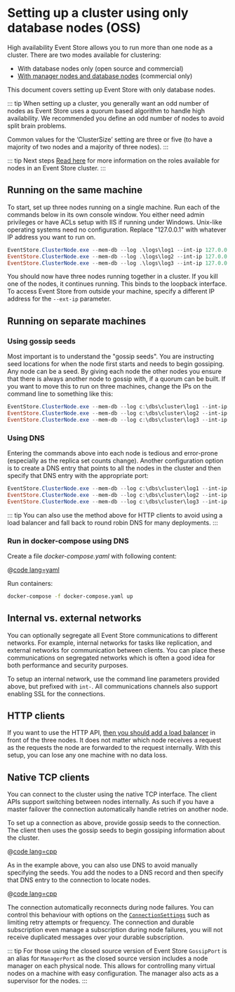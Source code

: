# Setting up a cluster using only database nodes (OSS)

<!-- TODO: Needs Linux instructions -->

High availability Event Store allows you to run more than one node as a cluster. There are two modes available for clustering:

-   With database nodes only (open source and commercial)
-   [With manager nodes and database nodes](/v5/server/cluster-with-manager-nodes.md) (commercial only)

This document covers setting up Event Store with only database nodes.

::: tip
When setting up a cluster, you generally want an odd number of nodes as Event Store uses a quorum based algorithm to handle high availability. We recommended you define an odd number of nodes to avoid split brain problems.

Common values for the ‘ClusterSize’ setting are three or five (to have a majority of two nodes and a majority of three nodes).
:::

::: tip Next steps
[Read here](/v5/server/node-roles.md) for more information on the roles available for nodes in an Event Store cluster.
:::

## Running on the same machine

To start, set up three nodes running on a single machine. Run each of the commands below in its own console window. You either need admin privileges or have ACLs setup with IIS if running under Windows. Unix-like operating systems need no configuration. Replace "127.0.0.1" with whatever IP address you want to run on.

```powershell
EventStore.ClusterNode.exe --mem-db --log .\logs\log1 --int-ip 127.0.0.1 --ext-ip 127.0.0.1 --int-tcp-port=1111 --ext-tcp-port=1112 --int-http-port=1113 --ext-http-port=1114 --cluster-size=3 --discover-via-dns=false --gossip-seed=127.0.0.1:2113,127.0.0.1:3113
EventStore.ClusterNode.exe --mem-db --log .\logs\log2 --int-ip 127.0.0.1 --ext-ip 127.0.0.1 --int-tcp-port=2111 --ext-tcp-port=2112 --int-http-port=2113 --ext-http-port=2114 --cluster-size=3 --discover-via-dns=false --gossip-seed=127.0.0.1:1113,127.0.0.1:3113
EventStore.ClusterNode.exe --mem-db --log .\logs\log3 --int-ip 127.0.0.1 --ext-ip 127.0.0.1 --int-tcp-port=3111 --ext-tcp-port=3112 --int-http-port=3113 --ext-http-port=3114 --cluster-size=3 --discover-via-dns=false --gossip-seed=127.0.0.1:1113,127.0.0.1:2113
```

You should now have three nodes running together in a cluster. If you kill one of the nodes, it continues running. This binds to the loopback interface. To access Event Store from outside your machine, specify a different IP address for the `--ext-ip` parameter.

## Running on separate machines

### Using gossip seeds

Most important is to understand the "gossip seeds". You are instructing seed locations for when the node first starts and needs to begin gossiping. Any node can be a seed. By giving each node the other nodes you ensure that there is always another node to gossip with, if a quorum can be built. If you want to move this to run on three machines, change the IPs on the command line to something like this:

```powershell
EventStore.ClusterNode.exe --mem-db --log c:\dbs\cluster\log1 --int-ip 192.168.0.1 --ext-ip 192.168.0.1 --int-tcp-port=1112 --ext-tcp-port=1113 --int-http-port=2112 --ext-http-port=2113 --cluster-size=3 --discover-via-dns=false --gossip-seed=192.168.0.2:2112,192.168.0.3:2112
EventStore.ClusterNode.exe --mem-db --log c:\dbs\cluster\log2 --int-ip 192.168.0.2 --ext-ip 192.168.0.2 --int-tcp-port=1112 --ext-tcp-port=1113 --int-http-port=2112 --ext-http-port=2113 --cluster-size=3 --discover-via-dns=false --gossip-seed=192.168.0.1:2112,192.168.0.3:2112
EventStore.ClusterNode.exe --mem-db --log c:\dbs\cluster\log3 --int-ip 192.168.0.3 --ext-ip 192.168.0.3 --int-tcp-port=1112 --ext-tcp-port=1113 --int-http-port=2112 --ext-http-port=2113 --cluster-size=3 --discover-via-dns=false --gossip-seed=192.168.0.1:2112,192.168.0.2:2112
```

### Using DNS

Entering the commands above into each node is tedious and error-prone (especially as the replica set counts change). Another configuration option is to create a DNS entry that points to all the nodes in the cluster and then specify that DNS entry with the appropriate port:

```powershell
EventStore.ClusterNode.exe --mem-db --log c:\dbs\cluster\log1 --int-ip 192.168.0.1 --ext-ip 192.168.0.1 --int-tcp-port=1112 --ext-tcp-port=1113 --int-http-port=2112 --ext-http-port=2113 --cluster-size=3 --cluster-dns eventstore.local --cluster-gossip-port=2112
EventStore.ClusterNode.exe --mem-db --log c:\dbs\cluster\log2 --int-ip 192.168.0.2 --ext-ip 192.168.0.2 --int-tcp-port=1112 --ext-tcp-port=1113 --int-http-port=2112 --ext-http-port=2113 --cluster-size=3 --cluster-dns eventstore.local --cluster-gossip-port=2112
EventStore.ClusterNode.exe --mem-db --log c:\dbs\cluster\log3 --int-ip 192.168.0.3 --ext-ip 192.168.0.3 --int-tcp-port=1112 --ext-tcp-port=1113 --int-http-port=2112 --ext-http-port=2113 --cluster-size=3 --cluster-dns eventstore.local --cluster-gossip-port=2112
```

::: tip
You can also use the method above for HTTP clients to avoid using a load balancer and fall back to round robin DNS for many deployments.
:::

### Run in docker-compose using DNS

Create a file _docker-compose.yaml_ with following content:

@[code lang=yaml](@/docs/v5/code-examples/server/docker-compose.yaml)

Run containers:
```bash
docker-compose -f docker-compose.yaml up
```

## Internal vs. external networks

You can optionally segregate all Event Store communications to different networks. For example, internal networks for tasks like replication, and external networks for communication between clients. You can place these communications on segregated networks which is often a good idea for both performance and security purposes.

To setup an internal network, use the command line parameters provided above, but prefixed with `int-`. All communications channels also support enabling SSL for the connections.

## HTTP clients

If you want to use the HTTP API, [then you should add a load balancer](/v5/server/setting-up-varnish-in-linux.md) in front of the three nodes. It does not matter which node receives a request as the requests the node are forwarded to the request internally. With this setup, you can lose any one machine with no data loss.

## Native TCP clients

You can connect to the cluster using the native TCP interface. The client APIs support switching between nodes internally. As such if you have a master failover the connection automatically handle retries on another node.

To set up a connection as above, provide gossip seeds to the connection. The client then uses the gossip seeds to begin gossiping information about the cluster.

@[code lang=cpp](@/docs/v5/code-examples/DocsExample/Server/ConnectClusterGossipSeeds.cs)

As in the example above, you can also use DNS to avoid manually specifying the seeds. You add the nodes to a DNS record and then specify that DNS entry to the connection to locate nodes.

@[code lang=cpp](@/docs/v5/code-examples/DocsExample/Server/ConnectClusterGossipDns.cs)

The connection automatically reconnects during node failures. You can control this behaviour with options on the [`ConnectionSettings`](xref:EventStore.ClientAPI.ConnectionSettings) such as limiting retry attempts or frequency. The connection and durable subscription even manage a subscription during node failures, you will not receive duplicated messages over your durable subscription.

::: tip
For those using the closed source version of Event Store `GossipPort` is an alias for `ManagerPort` as the closed source version includes a node manager on each physical node. This allows for controlling many virtual nodes on a machine with easy configuration. The manager also acts as a supervisor for the nodes.
:::
